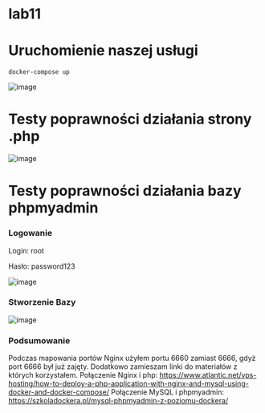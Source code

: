# lab11

# Uruchomienie naszej usługi

`docker-compose up`

![image](https://github.com/TheRockefelleR/lab11/assets/84729968/fc73e03b-cffa-46cc-a333-0a3aa5b6cfde)

# Testy poprawności działania strony .php

![image](https://github.com/TheRockefelleR/lab11/assets/84729968/57d74a69-5bad-42a1-bd16-66cb1dbd569f)

# Testy poprawności działania bazy phpmyadmin

<h3>Logowanie</h3>

Login: root

Hasło: password123

![image](https://github.com/TheRockefelleR/lab11/assets/84729968/6bf46974-bbff-47a5-9d76-d19cb0e1dffd)

<h3>Stworzenie Bazy</h3>

![image](https://github.com/TheRockefelleR/lab11/assets/84729968/d5490deb-e814-4def-90b4-3559774d48fa)

<h3>Podsumowanie</h3>

Podczas mapowania portów Nginx użyłem portu 6660 zamiast 6666, gdyż port 6666 był już zajęty.
Dodatkowo zamieszam linki do materiałów z których korzystałem.
Połączenie Nginx i php: https://www.atlantic.net/vps-hosting/how-to-deploy-a-php-application-with-nginx-and-mysql-using-docker-and-docker-compose/
Połączenie MySQL i phpmyadmin: https://szkoladockera.pl/mysql-phpmyadmin-z-poziomu-dockera/


